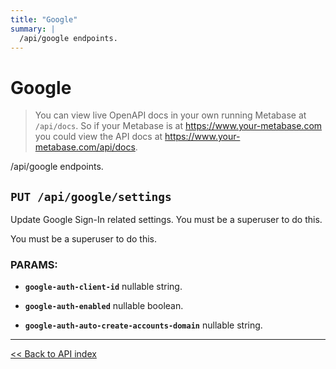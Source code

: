 ```yaml
---
title: "Google"
summary: |
  /api/google endpoints.
---
```


# Google

> You can view live OpenAPI docs in your own running Metabase at `/api/docs`.
   So if your Metabase is at https://www.your-metabase.com you could view
   the API docs at https://www.your-metabase.com/api/docs.

/api/google endpoints.

## `PUT /api/google/settings`

Update Google Sign-In related settings. You must be a superuser to do this.

You must be a superuser to do this.

### PARAMS:

-  **`google-auth-client-id`** nullable string.

-  **`google-auth-enabled`** nullable boolean.

-  **`google-auth-auto-create-accounts-domain`** nullable string.

---

[<< Back to API index](../api-documentation.md)